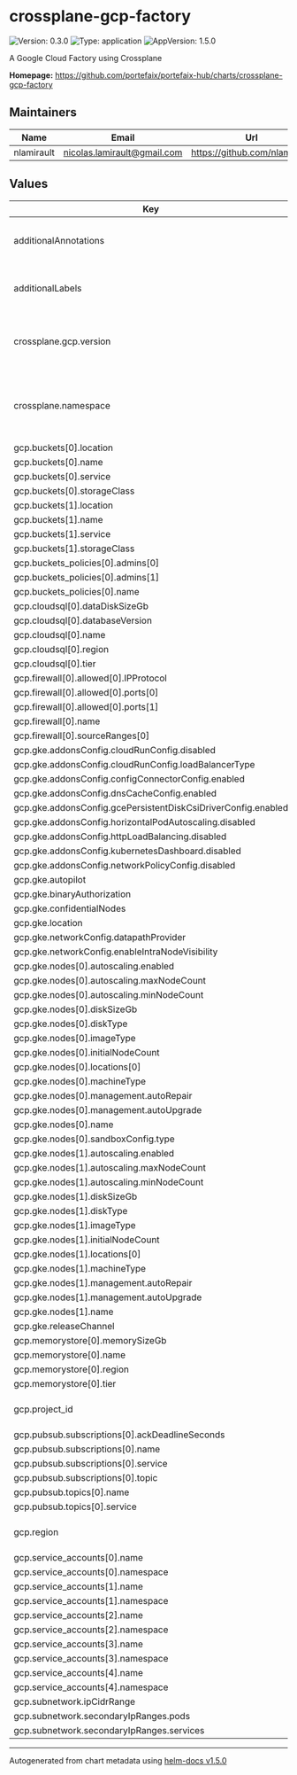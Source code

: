 # crossplane-gcp-factory

![Version: 0.3.0](https://img.shields.io/badge/Version-0.3.0-informational?style=flat-square) ![Type: application](https://img.shields.io/badge/Type-application-informational?style=flat-square) ![AppVersion: 1.5.0](https://img.shields.io/badge/AppVersion-1.5.0-informational?style=flat-square)

A Google Cloud Factory using Crossplane

**Homepage:** <https://github.com/portefaix/portefaix-hub/charts/crossplane-gcp-factory>

## Maintainers

| Name | Email | Url |
| ---- | ------ | --- |
| nlamirault | nicolas.lamirault@gmail.com | https://github.com/nlamirault |

## Values

| Key | Type | Default | Description |
|-----|------|---------|-------------|
| additionalAnnotations | object | `{}` | Additional annotations to add to all resources |
| additionalLabels | object | `{"crossplane.io/provider":"gcp-v0.19.0","crossplane.io/version":"v0.15.0"}` | Additional labels to add to all resources |
| crossplane.gcp.version | string | `"v0.19.0"` | The Crossplane GCP provider version |
| crossplane.namespace | string | `"crossplane-system"` | Namespace which contains the Crossplane controller |
| gcp.buckets[0].location | string | `"EU"` |  |
| gcp.buckets[0].name | string | `"charts"` |  |
| gcp.buckets[0].service | string | `"Helm"` |  |
| gcp.buckets[0].storageClass | string | `"REGIONAL"` |  |
| gcp.buckets[1].location | string | `"EU"` |  |
| gcp.buckets[1].name | string | `"thanos"` |  |
| gcp.buckets[1].service | string | `"Thanos"` |  |
| gcp.buckets[1].storageClass | string | `"REGIONAL"` |  |
| gcp.buckets_policies[0].admins[0] | string | `"thanos"` |  |
| gcp.buckets_policies[0].admins[1] | string | `"prometheus"` |  |
| gcp.buckets_policies[0].name | string | `"thanos"` |  |
| gcp.cloudsql[0].dataDiskSizeGb | int | `20` |  |
| gcp.cloudsql[0].databaseVersion | string | `"POSTGRES_11"` |  |
| gcp.cloudsql[0].name | string | `"core"` |  |
| gcp.cloudsql[0].region | string | `"europe-west1"` |  |
| gcp.cloudsql[0].tier | string | `"db-custom-1-3840"` |  |
| gcp.firewall[0].allowed[0].IPProtocol | string | `"tcp"` |  |
| gcp.firewall[0].allowed[0].ports[0] | string | `"80"` |  |
| gcp.firewall[0].allowed[0].ports[1] | string | `"443"` |  |
| gcp.firewall[0].name | string | `"http-https"` |  |
| gcp.firewall[0].sourceRanges[0] | string | `"0.0.0.0/0"` |  |
| gcp.gke.addonsConfig.cloudRunConfig.disabled | bool | `true` |  |
| gcp.gke.addonsConfig.cloudRunConfig.loadBalancerType | string | `"LOAD_BALANCER_TYPE_UNSPECIFIED"` |  |
| gcp.gke.addonsConfig.configConnectorConfig.enabled | bool | `false` |  |
| gcp.gke.addonsConfig.dnsCacheConfig.enabled | bool | `true` |  |
| gcp.gke.addonsConfig.gcePersistentDiskCsiDriverConfig.enabled | bool | `true` |  |
| gcp.gke.addonsConfig.horizontalPodAutoscaling.disabled | bool | `true` |  |
| gcp.gke.addonsConfig.httpLoadBalancing.disabled | bool | `true` |  |
| gcp.gke.addonsConfig.kubernetesDashboard.disabled | bool | `true` |  |
| gcp.gke.addonsConfig.networkPolicyConfig.disabled | bool | `false` |  |
| gcp.gke.autopilot | bool | `false` |  |
| gcp.gke.binaryAuthorization | bool | `false` |  |
| gcp.gke.confidentialNodes | bool | `false` |  |
| gcp.gke.location | string | `"europe-west1-c"` |  |
| gcp.gke.networkConfig.datapathProvider | string | `"ADVANCED_DATAPATH"` |  |
| gcp.gke.networkConfig.enableIntraNodeVisibility | bool | `true` |  |
| gcp.gke.nodes[0].autoscaling.enabled | bool | `true` |  |
| gcp.gke.nodes[0].autoscaling.maxNodeCount | int | `4` |  |
| gcp.gke.nodes[0].autoscaling.minNodeCount | int | `2` |  |
| gcp.gke.nodes[0].diskSizeGb | int | `120` |  |
| gcp.gke.nodes[0].diskType | string | `"pd-ssd"` |  |
| gcp.gke.nodes[0].imageType | string | `"cos_containerd"` |  |
| gcp.gke.nodes[0].initialNodeCount | int | `2` |  |
| gcp.gke.nodes[0].locations[0] | string | `"europe-west1-c"` |  |
| gcp.gke.nodes[0].machineType | string | `"n1-standard-1"` |  |
| gcp.gke.nodes[0].management.autoRepair | bool | `true` |  |
| gcp.gke.nodes[0].management.autoUpgrade | bool | `true` |  |
| gcp.gke.nodes[0].name | string | `"core"` |  |
| gcp.gke.nodes[0].sandboxConfig.type | string | `"gvisor"` |  |
| gcp.gke.nodes[1].autoscaling.enabled | bool | `true` |  |
| gcp.gke.nodes[1].autoscaling.maxNodeCount | int | `1` |  |
| gcp.gke.nodes[1].autoscaling.minNodeCount | int | `0` |  |
| gcp.gke.nodes[1].diskSizeGb | int | `120` |  |
| gcp.gke.nodes[1].diskType | string | `"pd-ssd"` |  |
| gcp.gke.nodes[1].imageType | string | `"cos_containerd"` |  |
| gcp.gke.nodes[1].initialNodeCount | int | `0` |  |
| gcp.gke.nodes[1].locations[0] | string | `"europe-west1-c"` |  |
| gcp.gke.nodes[1].machineType | string | `"n1-standard-1"` |  |
| gcp.gke.nodes[1].management.autoRepair | bool | `true` |  |
| gcp.gke.nodes[1].management.autoUpgrade | bool | `true` |  |
| gcp.gke.nodes[1].name | string | `"ops"` |  |
| gcp.gke.releaseChannel | string | `"REGULAR"` |  |
| gcp.memorystore[0].memorySizeGb | int | `1` |  |
| gcp.memorystore[0].name | string | `"core"` |  |
| gcp.memorystore[0].region | string | `"europe-west1"` |  |
| gcp.memorystore[0].tier | string | `"STANDARD_HA"` |  |
| gcp.project_id | string | `"crossplane-gcp-test"` | The Google Cloud project ID |
| gcp.pubsub.subscriptions[0].ackDeadlineSeconds | int | `25` |  |
| gcp.pubsub.subscriptions[0].name | string | `"gke-updates"` |  |
| gcp.pubsub.subscriptions[0].service | string | `"Kubernetes"` |  |
| gcp.pubsub.subscriptions[0].topic | string | `"gke"` |  |
| gcp.pubsub.topics[0].name | string | `"gke"` |  |
| gcp.pubsub.topics[0].service | string | `"Kubernetes"` |  |
| gcp.region | string | `"europe-west1"` | The Google Cloud region |
| gcp.service_accounts[0].name | string | `"prometheus"` |  |
| gcp.service_accounts[0].namespace | string | `"monitoring"` |  |
| gcp.service_accounts[1].name | string | `"thanos"` |  |
| gcp.service_accounts[1].namespace | string | `"monitoring"` |  |
| gcp.service_accounts[2].name | string | `"grafana"` |  |
| gcp.service_accounts[2].namespace | string | `"monitoring"` |  |
| gcp.service_accounts[3].name | string | `"loki"` |  |
| gcp.service_accounts[3].namespace | string | `"logging"` |  |
| gcp.service_accounts[4].name | string | `"tempo"` |  |
| gcp.service_accounts[4].namespace | string | `"tracing"` |  |
| gcp.subnetwork.ipCidrRange | string | `"10.11.0.0/20"` |  |
| gcp.subnetwork.secondaryIpRanges.pods | string | `"10.50.32.0/20"` |  |
| gcp.subnetwork.secondaryIpRanges.services | string | `"10.50.16.0/20"` |  |

----------------------------------------------
Autogenerated from chart metadata using [helm-docs v1.5.0](https://github.com/norwoodj/helm-docs/releases/v1.5.0)
